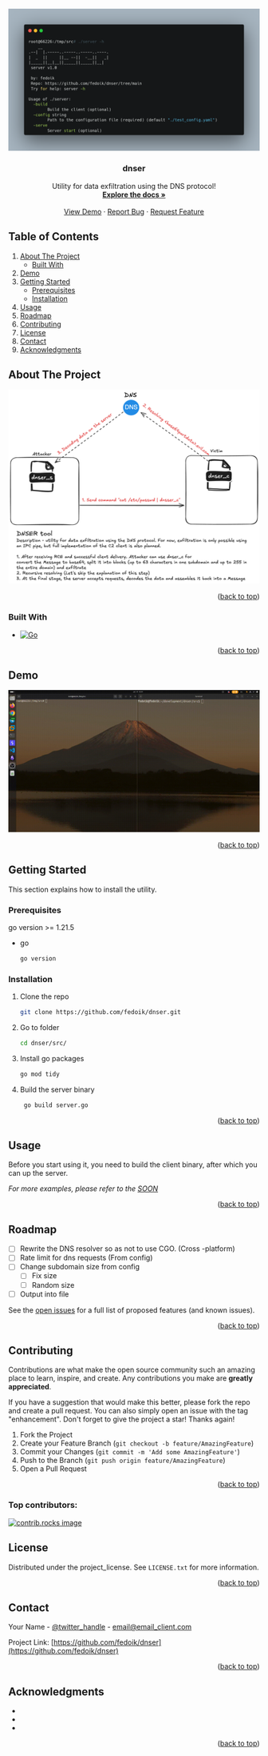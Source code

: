 

<!-- Improved compatibility of back to top link: See: https://github.com/fedoik/dnser/pull/73 -->
<!-- <a id="readme-top"></a> -->
<!--
*** Thanks for checking out the Best-README-Template. If you have a suggestion
*** that would make this better, please fork the repo and create a pull request
*** or simply open an issue with the tag "enhancement".
*** Don't forget to give the project a star!
*** Thanks again! Now go create something AMAZING! :D
-->



<!-- PROJECT SHIELDS -->
<!--
*** I'm using markdown "reference style" links for readability.
*** Reference links are enclosed in brackets [ ] instead of parentheses ( ).
*** See the bottom of this document for the declaration of the reference variables
*** for contributors-url, forks-url, etc. This is an optional, concise syntax you may use.
*** https://www.markdownguide.org/basic-syntax/#reference-style-links
-->
<!-- [![Contributors][contributors-shield]][contributors-url]
[![Forks][forks-shield]][forks-url]
[![Stargazers][stars-shield]][stars-url]
[![Issues][issues-shield]][issues-url]
[![project_license][license-shield]][license-url] -->


<!-- PROJECT LOGO -->
<br />
<div align="center">
  <a id="readme-top"></a>
  <a href="https://github.com/fedoik/dnser">
    <img src="imgs/help.png" alt="Logo">
  </a>

  <h3 align="center">dnser</h3>

  <p align="center">
    Utility for data exfiltration using the DNS protocol!
    <br />
    <a href="https://github.com/fedoik/dnser"><strong>Explore the docs »</strong></a>
    <br />
    <br />
    <a href="#demo">View Demo</a>
    ·
    <a href="https://github.com/fedoik/dnser/issues/new?labels=bug&template=bug-report---.md">Report Bug</a>
    ·
    <a href="https://github.com/fedoik/dnser/issues/new?labels=enhancement&template=feature-request---.md">Request Feature</a>
  </p>
</div>



<!-- TABLE OF CONTENTS -->
 ## Table of Contents
<!--<details>
  <summary>Table of Contents</summary> -->
  <ol>
    <li>
      <a href="#about-the-project">About The Project</a>
      <ul>
        <li><a href="#built-with">Built With</a></li>
      </ul>
    </li>
    <li>
      <a href="#demo">Demo</a>
    </li>
    <li>
      <a href="#getting-started">Getting Started</a>
      <ul>
        <li><a href="#prerequisites">Prerequisites</a></li>
        <li><a href="#installation">Installation</a></li>
      </ul>
    </li>
    <li><a href="#usage">Usage</a></li>
    <li><a href="#roadmap">Roadmap</a></li>
    <li><a href="#contributing">Contributing</a></li>
    <li><a href="#license">License</a></li>
    <li><a href="#contact">Contact</a></li>
    <li><a href="#acknowledgments">Acknowledgments</a></li>
  </ol>
<!-- </details> -->



<!-- ABOUT THE PROJECT -->
## About The Project

![project_idea](./imgs/dnser_schema.png)

<p align="right">(<a href="#readme-top">back to top</a>)</p>



### Built With

* [![Go][Go.i]][Go-url]
<!-- * [![React][React.js]][React-url]
* [![Vue][Vue.js]][Vue-url]
* [![Angular][Angular.io]][Angular-url]
* [![Svelte][Svelte.dev]][Svelte-url]
* [![Laravel][Laravel.com]][Laravel-url]
* [![Bootstrap][Bootstrap.com]][Bootstrap-url]
* [![JQuery][JQuery.com]][JQuery-url] -->

<p align="right">(<a href="#readme-top">back to top</a>)</p>

## Demo

![demo](./imgs/demo.gif)


<p align="right">(<a href="#readme-top">back to top</a>)</p>

<!-- GETTING STARTED -->
## Getting Started

This section explains how to install the utility.

### Prerequisites

go version >= 1.21.5
* go
  ```sh
  go version
  ```

### Installation

1. Clone the repo
   ```sh
   git clone https://github.com/fedoik/dnser.git
   ```
2. Go to folder
   ```sh
   cd dnser/src/
   ```
3. Install go packages
   ```sh
   go mod tidy
   ```
3. Build the server binary
   ```sh
    go build server.go
   ```

<p align="right">(<a href="#readme-top">back to top</a>)</p>



<!-- USAGE EXAMPLES -->
## Usage

Before you start using it, you need to build the client binary, after which you can up the server.

_For more examples, please refer to the [SOON](SOON)_

<p align="right">(<a href="#readme-top">back to top</a>)</p>

<!-- ![help](./imgs/help.png) -->

<!-- ROADMAP -->
## Roadmap

- [ ] Rewrite the DNS resolver so as not to use CGO. (Cross -platform)
- [ ] Rate limit for dns requests (From config)
- [ ] Сhange subdomain size from config
    - [ ] Fix size
    - [ ] Random size
- [ ] Output into file

See the [open issues](https://github.com/fedoik/dnser/issues) for a full list of proposed features (and known issues).

<p align="right">(<a href="#readme-top">back to top</a>)</p>



<!-- CONTRIBUTING -->
## Contributing

Contributions are what make the open source community such an amazing place to learn, inspire, and create. Any contributions you make are **greatly appreciated**.

If you have a suggestion that would make this better, please fork the repo and create a pull request. You can also simply open an issue with the tag "enhancement".
Don't forget to give the project a star! Thanks again!

1. Fork the Project
2. Create your Feature Branch (`git checkout -b feature/AmazingFeature`)
3. Commit your Changes (`git commit -m 'Add some AmazingFeature'`)
4. Push to the Branch (`git push origin feature/AmazingFeature`)
5. Open a Pull Request

<p align="right">(<a href="#readme-top">back to top</a>)</p>

### Top contributors:

<a href="https://github.com/fedoik/dnser/graphs/contributors">
  <img src="https://contrib.rocks/image?repo=fedoik/dnser" alt="contrib.rocks image" />
</a>



<!-- LICENSE -->
## License

Distributed under the project_license. See `LICENSE.txt` for more information.

<p align="right">(<a href="#readme-top">back to top</a>)</p>



<!-- CONTACT -->
## Contact

Your Name - [@twitter_handle](https://twitter.com/twitter_handle) - email@email_client.com

Project Link: [https://github.com/fedoik/dnser](https://github.com/fedoik/dnser)

<p align="right">(<a href="#readme-top">back to top</a>)</p>



<!-- ACKNOWLEDGMENTS -->
## Acknowledgments

* []()
* []()
* []()

<p align="right">(<a href="#readme-top">back to top</a>)</p>



<!-- MARKDOWN LINKS & IMAGES -->
<!-- https://www.markdownguide.org/basic-syntax/#reference-style-links -->
[Go-url]: https://go.dev/
[Go.i]: https://img.shields.io/badge/Go-00ADD8?logo=Go&logoColor=white&style=for-the-badge


[contributors-shield]: https://img.shields.io/github/contributors/fedoik/dnser.svg?style=for-the-badge
[contributors-url]: https://github.com/fedoik/dnser/graphs/contributors
[forks-shield]: https://img.shields.io/github/forks/fedoik/dnser.svg?style=for-the-badge
[forks-url]: https://github.com/fedoik/dnser/network/members
[stars-shield]: https://img.shields.io/github/stars/fedoik/dnser.svg?style=for-the-badge
[stars-url]: https://github.com/fedoik/dnser/stargazers
[issues-shield]: https://img.shields.io/github/issues/fedoik/dnser.svg?style=for-the-badge
[issues-url]: https://github.com/fedoik/dnser/issues
[license-shield]: https://img.shields.io/github/license/fedoik/dnser.svg?style=for-the-badge
[license-url]: https://github.com/fedoik/dnser/blob/main/LICENSE.txt
[linkedin-shield]: https://img.shields.io/badge/-LinkedIn-black.svg?style=for-the-badge&logo=linkedin&colorB=555
[linkedin-url]: https://linkedin.com/in/linkedin_username
[product-screenshot]: images/screenshot.png
[React.js]: https://img.shields.io/badge/React-20232A?style=for-the-badge&logo=react&logoColor=61DAFB
[React-url]: https://reactjs.org/
[Vue.js]: https://img.shields.io/badge/Vue.js-35495E?style=for-the-badge&logo=vuedotjs&logoColor=4FC08D
[Vue-url]: https://vuejs.org/
[Angular.io]: https://img.shields.io/badge/Angular-DD0031?style=for-the-badge&logo=angular&logoColor=white
[Angular-url]: https://angular.io/
[Svelte.dev]: https://img.shields.io/badge/Svelte-4A4A55?style=for-the-badge&logo=svelte&logoColor=FF3E00
[Svelte-url]: https://svelte.dev/
[Laravel.com]: https://img.shields.io/badge/Laravel-FF2D20?style=for-the-badge&logo=laravel&logoColor=white
[Laravel-url]: https://laravel.com
[Bootstrap.com]: https://img.shields.io/badge/Bootstrap-563D7C?style=for-the-badge&logo=bootstrap&logoColor=white
[Bootstrap-url]: https://getbootstrap.com
[JQuery.com]: https://img.shields.io/badge/jQuery-0769AD?style=for-the-badge&logo=jquery&logoColor=white
[JQuery-url]: https://jquery.com 
